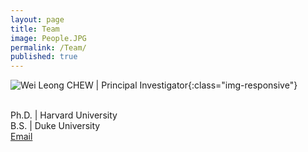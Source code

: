 ```yaml
---
layout: page
title: Team
image: People.JPG
permalink: /Team/
published: true
---
```

![Wei Leong CHEW | Principal Investigator](Chew-Wei-Leong-cropped.jpg){:class="img-responsive"}
<p><br>Ph.D. | Harvard University <br>B.S. | Duke University <br><a href="mailto:chewwl@gis.a-star.edu.sg">Email</a> </p>
